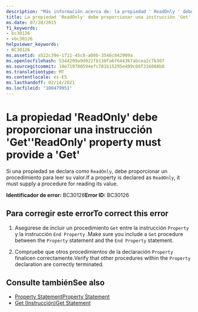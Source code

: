 ```yaml
---
description: "Más información acerca de: la propiedad ' ReadOnly ' debe proporcionar una ' get '"
title: La propiedad 'ReadOnly' debe proporcionar una instrucción 'Get'
ms.date: 07/20/2015
f1_keywords:
- bc30126
- vbc30126
helpviewer_keywords:
- BC30126
ms.assetid: a522c39e-1f11-45c8-a00b-3546c842909a
ms.openlocfilehash: 5344299a9d922fb130fa6f644367abcea2c7b307
ms.sourcegitcommit: 10e719780594efc781b15295e499c66f316068b8
ms.translationtype: MT
ms.contentlocale: es-ES
ms.lasthandoff: 02/14/2021
ms.locfileid: "100479951"
---
```

# <a name="readonly-property-must-provide-a-get"></a><span data-ttu-id="f3c3e-103">La propiedad 'ReadOnly' debe proporcionar una instrucción 'Get'</span><span class="sxs-lookup"><span data-stu-id="f3c3e-103">'ReadOnly' property must provide a 'Get'</span></span>

<span data-ttu-id="f3c3e-104">Si una propiedad se declara como `ReadOnly`, debe proporcionar un procedimiento para leer su valor.</span><span class="sxs-lookup"><span data-stu-id="f3c3e-104">If a property is declared as `ReadOnly`, it must supply a procedure for reading its value.</span></span>  
  
 <span data-ttu-id="f3c3e-105">**Identificador de error:** BC30126</span><span class="sxs-lookup"><span data-stu-id="f3c3e-105">**Error ID:** BC30126</span></span>  
  
## <a name="to-correct-this-error"></a><span data-ttu-id="f3c3e-106">Para corregir este error</span><span class="sxs-lookup"><span data-stu-id="f3c3e-106">To correct this error</span></span>  
  
1. <span data-ttu-id="f3c3e-107">Asegúrese de incluir un procedimiento `Get` entre la instrucción `Property` y la instrucción `End Property` .</span><span class="sxs-lookup"><span data-stu-id="f3c3e-107">Make sure you include a `Get` procedure between the `Property` statement and the `End Property` statement.</span></span>  
  
2. <span data-ttu-id="f3c3e-108">Compruebe que otros procedimientos de la declaración `Property` finalicen correctamente.</span><span class="sxs-lookup"><span data-stu-id="f3c3e-108">Verify that other procedures within the `Property` declaration are correctly terminated.</span></span>  
  
## <a name="see-also"></a><span data-ttu-id="f3c3e-109">Consulte también</span><span class="sxs-lookup"><span data-stu-id="f3c3e-109">See also</span></span>

- [<span data-ttu-id="f3c3e-110">Property Statement</span><span class="sxs-lookup"><span data-stu-id="f3c3e-110">Property Statement</span></span>](../language-reference/statements/property-statement.md)
- [<span data-ttu-id="f3c3e-111">Get (Instrucción)</span><span class="sxs-lookup"><span data-stu-id="f3c3e-111">Get Statement</span></span>](../language-reference/statements/get-statement.md)
